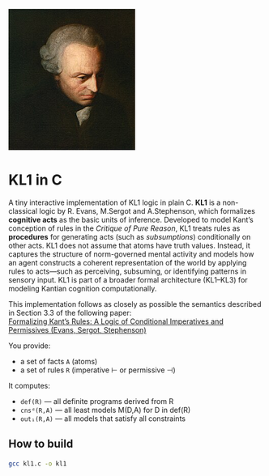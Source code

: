 ![KL1 Logic](./1.jpg)

# KL1 in C

A tiny interactive implementation of KL1 logic in plain C.
**KL1** is a non-classical logic by R. Evans, M.Sergot and A.Stephenson, which formalizes **cognitive acts** as the basic units of inference. Developed to model Kant’s conception of rules in the *Critique of Pure Reason*, KL1 treats rules as **procedures** for generating acts (such as *subsumptions*) conditionally on other acts.
KL1 does not assume that atoms have truth values. Instead, it captures the structure of norm-governed mental activity and models how an agent constructs a coherent representation of the world by applying rules to acts—such as perceiving, subsuming, or identifying patterns in sensory input.
KL1 is part of a broader formal architecture (KL1–KL3) for modeling Kantian cognition computationally.

This implementation follows as closely as possible the semantics described in Section 3.3 of the following paper:  
[Formalizing Kant’s Rules: A Logic of Conditional Imperatives and Permissives (Evans, Sergot, Stephenson)](https://link.springer.com/article/10.1007/s10992-019-09531-x)

You provide:
- a set of facts `A` (atoms)
- a set of rules `R` (imperative ⊢ or permissive ⊣)

It computes:
- `def(R)` — all definite programs derived from R
- `cnsᵈ(R,A)` — all least models M(D,A) for D in def(R)
- `out₁(R,A)` — all models that satisfy all constraints

## How to build

```sh
gcc kl1.c -o kl1

